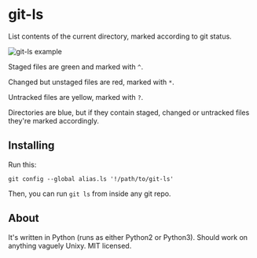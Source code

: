 # git-ls

List contents of the current directory, marked according to git status.

![git-ls example](https://github.com/stedolan/git-ls/raw/master/screenshot.png)

Staged files are green and marked with `^`.

Changed but unstaged files are red, marked with `*`.

Untracked files are yellow, marked with `?`.

Directories are blue, but if they contain staged, changed or untracked files they're marked accordingly.

## Installing

Run this:

    git config --global alias.ls '!/path/to/git-ls'

Then, you can run `git ls` from inside any git repo.

## About

It's written in Python (runs as either Python2 or Python3). Should
work on anything vaguely Unixy. MIT licensed.
